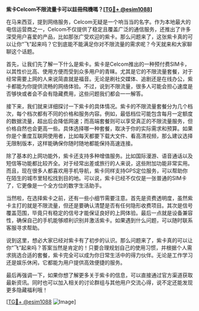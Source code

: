 **紫卡Celcom不限流量卡可以註冊飛機嗎？[[TG💪+ @esim1088](https://t.me/s/esim1088)]**

在马来西亚，提到网络服务，Celcom无疑是一个响当当的名字。作为本地最大的电信运营商之一，Celcom不仅提供了稳定且覆盖广泛的通信服务，还推出了许多深受用户喜爱的产品，比如那张广受欢迎的紫卡。那么问题来了，这张紫卡真的可以让你“飞”起来吗？它到底能不能满足你对不限流量的需求呢？今天就来和大家聊聊这个话题。

首先，让我们先了解一下什么是紫卡。紫卡是Celcom推出的一种预付费SIM卡，以其性价比高、使用方便而受到众多用户的青睐。尤其是它的不限流量套餐，对于经常需要上网的人来说简直就是福音。无论是刷社交媒体、追剧还是在线办公，紫卡都能为你提供流畅的网络体验。不过，说到不限流量，很多人可能会担心速度是否够快或者会不会有隐藏费用，这些问题我们都会一一解答。

接下来，我们就来详细探讨一下紫卡的具体情况。紫卡的不限流量套餐分为几个档次，每个档次都有不同的价格和服务内容。例如，最低档位可能包含每月一定额度的数据流量，超出后会降低网速；而高端套餐则可以享受真正的不限流量服务，但价格自然也会更高一些。具体选择哪一种套餐，取决于你的实际需求和预算。如果你是个重度互联网使用者，比如每天都要下载大文件、看高清视频，那么建议选择无限制版本，这样能确保你随时随地都能保持高速连接。

除了基本的上网功能外，紫卡还支持多种增值服务。比如国际漫游、语音通话以及短信等功能都比较齐全。对于经常出差或旅行的人来说，这些附加功能非常实用。而且，现在很多人都喜欢用手机导航，紫卡同样支持GPS定位服务，可以帮助你在陌生的城市里轻松找到目的地。可以说，紫卡已经不仅仅是一张普通的SIM卡了，它更像是一个全方位的数字生活助手。

当然啦，在选择紫卡之前，还有一些小细节需要注意。首先是资费透明度，虽然紫卡主打的就是不限流量，但还是要确认清楚是否有任何隐形收费项目。其次是信号覆盖范围，毕竟只有稳定的信号才能保证良好的上网体验。最后一点就是设备兼容性，确保自己的手机能够顺利识别并激活紫卡。如果遇到什么问题，可以随时联系客服寻求帮助。

说到这里，想必大家已经对紫卡有了初步的认识。那么问题来了，紫卡真的可以让你“飞”起来吗？答案当然是肯定的！只要合理规划自己的使用习惯，并根据个人需求挑选合适的套餐，紫卡完全可以成为你日常生活中的得力伙伴。无论是工作学习还是娱乐休闲，它都能为用户提供高效便捷的服务。

最后再强调一下，如果你想了解更多关于紫卡的信息，可以直接通过官方渠道获取最新资讯。同时也可以加入相关的讨论群组与其他用户交流心得，说不定还能发现更多隐藏福利哦！

[[TG💪+ @esim1088](https://t.me/s/esim1088) ![Image](https://i.postimg.cc/4NQfJmqS/Snipaste-2025-05-13-00-14-12.png)]